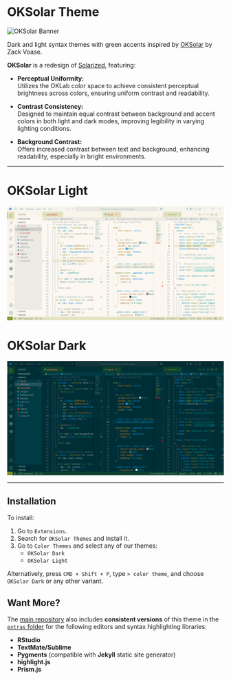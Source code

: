 # OKSolar Theme

![OKSolar
Banner](https://raw.githubusercontent.com/dieghernan/oksolar-theme/main/static/banner.png)

Dark and light syntax themes with green accents inspired by
[OKSolar](https://meat.io/oksolar) by Zack Voase.

**OKSolar** is a redesign of
[Solarized](https://ethanschoonover.com/solarized/), featuring:

-   **Perceptual Uniformity:**\
    Utilizes the OKLab color space to achieve consistent perceptual brightness
    across colors, ensuring uniform contrast and readability.

-   **Contrast Consistency:**\
    Designed to maintain equal contrast between background and accent colors in
    both light and dark modes, improving legibility in varying lighting
    conditions.

-   **Background Contrast:**\
    Offers increased contrast between text and background, enhancing
    readability, especially in bright environments.

--------------------------------------------------------------------------------

# OKSolar Light

![Light](https://raw.githubusercontent.com/dieghernan/oksolar-theme/main/static/screenshot-light.png)

# OKSolar Dark

![Dark](https://raw.githubusercontent.com/dieghernan/oksolar-theme/main/static/screenshot-dark.png)

--------------------------------------------------------------------------------

## Installation

To install:

1.  Go to `Extensions`.
2.  Search for `OKSolar Themes` and install it.
3.  Go to `Color Themes` and select any of our themes:
    -   `OKSolar Dark`
    -   `OKSolar Light`

Alternatively, press `CMD + Shift + P`, type `> color theme`, and choose
`OKSolar Dark` or any other variant.

## Want More?

The [main repository](https://github.com/dieghernan/oksolar-theme) also includes
**consistent versions** of this theme in the [`extras`
folder](https://github.com/dieghernan/oksolar-theme/tree/main/extras) for the
following editors and syntax highlighting libraries:

-   **RStudio**
-   **TextMate/Sublime**
-   **Pygments** (compatible with **Jekyll** static site generator)
-   **highlight.js**
-   **Prism.js**
